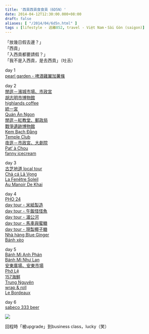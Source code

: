 ```yaml
---
title: '西貢西貢食食貢（6D5N）'
date: 2014-04-12T12:30:00.000+08:00
draft: false
aliases: [ "/2014/04/6d5n.html" ]
tags : [lifestyle - 逃離852, travel - Việt Nam・Sài Gòn (saigon)]
---
```


「放幾日假去邊？」  
「西貢」  
「入西貢都要請假？」  
「我不是入西貢，是去西貢」（吐舌）  
  
day 1  
[pearl garden - 啤酒雞翼加薯條](http://www.hidie.net/2014/04/day1pearl-garden.html)  
  
day 2  
[閒逛－濱城市場、市政宮](http://www.hidie.net/2014/04/day2.html)  
[胡志明市博物館](http://www.hidie.net/2014/04/day2_2.html)  
[highlands coffee](http://www.hidie.net/2014/04/day2highlands-coffee.html)  
[統一宮](http://www.hidie.net/2014/04/day2_3.html)  
[Quán Ăn Ngon](http://www.hidie.net/2014/04/day2quan-ngon.html)  
[閒逛－紅教堂、郵政局](http://www.hidie.net/2014/04/day2_8284.html)  
[戰爭遺跡博物館](http://www.hidie.net/2014/04/day2_4.html)  
[Kem Bạch Đằng](http://www.hidie.net/2014/04/day2kem-bach-ang.html)  
[Temple Club](http://www.hidie.net/2014/04/day2temple-club.html)  
[夜逛－市政宮、大劇院](http://www.hidie.net/2014/04/day2_5.html)  
[Pat‘ à Chou](http://www.hidie.net/2014/04/day2pat-chou.html)  
[fanny icecream](http://www.hidie.net/2014/04/day2fanny-icecream.html)  
  
day 3  
[古芝地道 local tour](https://hidie.net/saigon3a/)  
[Chả cá Lã Vọng](https://hidie.net/saigon3b/)  
[La Fenêtre Soleil](https://hidie.net/saigon3c/)  
[Au Manoir De Khai](https://hidie.net/saigon3d/)  
  
day 4  
[PHO 24](https://hidie.net/saigon4a/)  
[day tour - 米紙製造](https://hidie.net/saigon4b/)  
[day tour - 午飯怪怪魚](https://hidie.net/saigon4c/)  
[day tour - 湄公河](https://hidie.net/saigon4d/)  
[day tour - 馬車與蜜糖](https://hidie.net/saigon4e/)  
[day tour - 現製椰子糖](https://hidie.net/saigon4f/)  
[Nhà hàng Blue Ginger](https://hidie.net/saigon4g/)  
[Bánh xèo](https://hidie.net/saigon4h/)  
  
day 5  
[Bánh Mì Anh Phán](https://hidie.net/saigon5a/)  
[Bánh Mì Như Lan](https://hidie.net/saigon5b/)  
[安東廣場、安東市場](https://hidie.net/saigon5c/)  
[Phở Lệ](https://hidie.net/saigon5d/)  
[157海鮮](https://hidie.net/saigon5e/)  
[Trung Nguyên](https://hidie.net/saigon5f/)  
[wrap & roll](https://hidie.net/saigon5g/)  
[Le Bordeaux](https://hidie.net/saigon5h/)  
  
day 6  
[sabeco 333 beer](https://hidie.net/saigon6/)  
  
  
  

![](/images/saigon6d5n.jpg)

回程時「被upgrade」到business class，lucky（笑）
